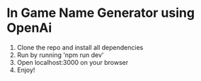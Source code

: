 # In Game Name Generator using OpenAi

1. Clone the repo and install all dependencies
2. Run by running 'npm run dev'
3. Open localhost:3000 on your browser
4. Enjoy!
